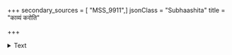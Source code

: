+++
secondary_sources = [ "MSS_9911",]
jsonClass = "Subhaashita"
title = "काव्यं करोति"

+++

<details><summary>Text</summary>

काव्यं करोति सुकविः सहृदय एव व्यनक्ति तत्तत्त्वम्।  
रत्नं खनिः प्रसूते रचयति शिल्पी तु तत्सुषमान्॥
</details>
